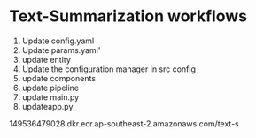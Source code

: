 # Text-Summarization workflows
1. Update config.yaml
2. Update params.yaml'
3. update entity
4. Update the configuration manager in src config
5. update components
6. update pipeline
7. update main.py
8. updateapp.py

149536479028.dkr.ecr.ap-southeast-2.amazonaws.com/text-s